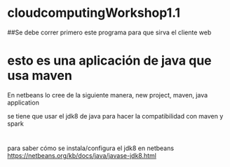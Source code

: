 # cloudcomputingWorkshop1.1
##Se debe correr primero este programa para que sirva el cliente web
# esto es una aplicación de java que usa maven
En netbeans lo cree de la siguiente manera, new project, maven, java application

se tiene que usar el jdk8 de java para hacer la compatibilidad con maven y spark

#
para saber cómo se instala/configura el jdk8 en netbeans https://netbeans.org/kb/docs/java/javase-jdk8.html
